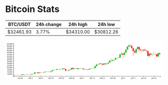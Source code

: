 # Bitcoin Stats

BTC/USDT|24h change|24h high|24h low|
|---|---|---|---|
|$32461.93|3.77%|$34310.00|$30812.26|

<img src="./chart.svg">
